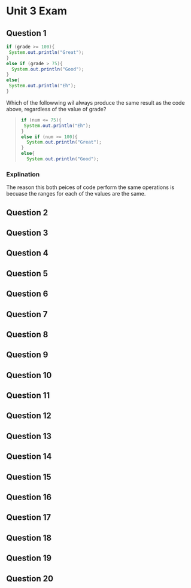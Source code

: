 # Unit 3 Exam

## Question 1

```java
if (grade >= 100){
 System.out.println("Great");
}
else if (grade > 75){
  System.out.println("Good");
}
else{
 System.out.println("Eh");
}
```

Which of the followwing wil always produce the same result as the code above, regardless of the value of grade?

> ```java
> if (num <= 75){
>  System.out.println("Eh");
> }
> else if (num >= 100){
>   System.out.println("Great");
> }
> else{
>   System.out.println("Good");
> ```

### Explination

The reason this both peices of code perform the same operations is becuase the ranges for each of the values are the same.

## Question 2

## Question 3

## Question 4

## Question 5

## Question 6

## Question 7

## Question 8

## Question 9

## Question 10

## Question 11

## Question 12

## Question 13

## Question 14

## Question 15

## Question 16

## Question 17

## Question 18

## Question 19

## Question 20



